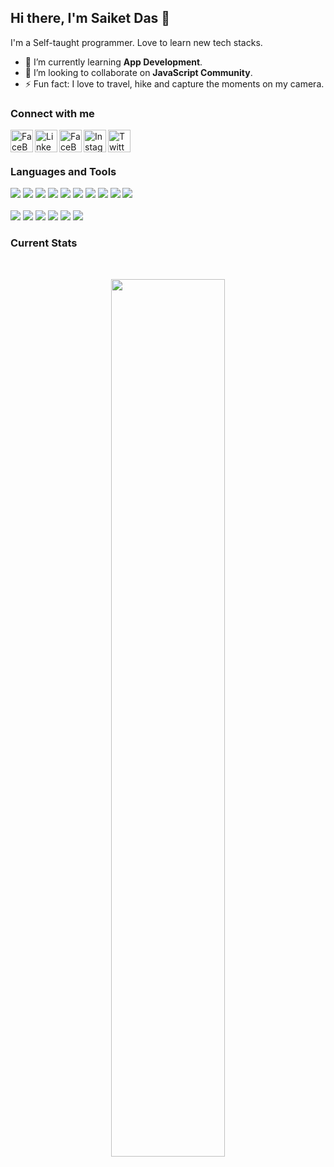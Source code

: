 ## Hi there, I'm Saiket Das 👋

I'm a Self-taught programmer. Love to learn new tech stacks.

- 🌱 I’m currently learning **App Development**. 
- 👯 I’m looking to collaborate on **JavaScript Community**.
- ⚡ Fun fact: I love to travel, hike and capture the moments on my camera. 


### Connect with me

<a href="mailto:saiketdas02@gmail.com" target="_blank">
<img align="left" alt="FaceBook" width="36px" src="https://user-images.githubusercontent.com/95159633/208268184-9109bca2-5a99-4031-8d41-8bd8d4ff39e1.png" />
</a>

<a href="https://www.linkedin.com/in/saiket-das/" target="_blank">
<img align="left" alt="LinkedIn" width="36px" src="https://user-images.githubusercontent.com/95159633/187831895-86e15fc4-8797-4612-8de5-f219c7bc02c1.png" />
</a>

<a href="https://www.facebook.com/ahan.bryan.96/" target="_blank">
<img align="left" alt="FaceBook" width="36px" src="https://user-images.githubusercontent.com/95159633/187831999-736311f9-0441-45ba-a843-0619e2ce498a.png" />
</a>

<a href="https://www.instagram.com/ahan_bryan/" target="_blank">
<img align="left" alt="Instagram" width="36px" src="https://user-images.githubusercontent.com/95159633/187832099-f3d659e3-8beb-4336-8a51-4eacd86c9756.png" />
</a>

<a href="https://www.instagram.com/ahan_bryan/" target="_blank">
<img align="left" alt="Twitter" width="36px" src="https://user-images.githubusercontent.com/95159633/187837076-1ffa82a4-8701-4ac0-aedc-dca2cf3c7dbc.png" />
</a>

</br>
</br>

### Languages and Tools

<!-- <img align="left" alt="React" width="26px" src="https://raw.githubusercontent.com/github/explore/80688e429a7d4ef2fca1e82350fe8e3517d3494d/topics/react/react.png" />
<img align="left" alt="Node js" width="26px" src="https://user-images.githubusercontent.com/95159633/193327854-494f89c7-e26b-4864-a6a7-eddff9599952.png" />
<img align="left" alt="MongoDB" width="26px" src="https://raw.githubusercontent.com/github/explore/80688e429a7d4ef2fca1e82350fe8e3517d3494d/topics/mongodb/mongodb.png" />
<img align="left" alt="JavaScript" width="26px" src="https://raw.githubusercontent.com/github/explore/80688e429a7d4ef2fca1e82350fe8e3517d3494d/topics/javascript/javascript.png" />
<img align="left" alt="HTML5" width="26px" src="https://user-images.githubusercontent.com/95159633/187834589-64b6c370-3920-43a8-99a2-0a6f688608b4.png" />
<img align="left" alt="CSS3" width="26px" src="https://user-images.githubusercontent.com/95159633/187834592-edf308dd-4ab1-47e1-ba2f-50a14cfaa6ce.png" />
<img align="left" alt="GitHub" width="28px" src="https://user-images.githubusercontent.com/95159633/187834852-8f4958c6-838e-4576-a78c-5bca90e36362.png" />
<img align="left" alt="Visual Studio Code" width="26px" src="https://raw.githubusercontent.com/github/explore/80688e429a7d4ef2fca1e82350fe8e3517d3494d/topics/visual-studio-code/visual-studio-code.png" />
<img align="left" alt="Firebase" width="20px" src="https://user-images.githubusercontent.com/95159633/187835229-fe8f74ed-1ed6-417f-9310-3c4072876c81.png" />
<img align="left" alt="Figma" width="26px" src="https://user-images.githubusercontent.com/95159633/187834426-766c2443-907c-40ea-b6c2-861cfaa4e078.png" />
<img align="left" alt="Adobe Lightroom" width="30px" src="https://user-images.githubusercontent.com/95159633/193422737-4267ace5-37df-4dcd-bbea-02330d45938c.png" />

<br /> -->
<!-- #### Languages -->
<div align="left">
<img src="https://img.shields.io/badge/node.js-6DA55F?style=for-the-badge&logo=node.js&logoColor=white" />
<img src="https://img.shields.io/badge/express.js-%23404d59.svg?style=for-the-badge&logo=express&logoColor=%2361DAFB" />
<img src="https://img.shields.io/badge/MongoDB-%234ea94b.svg?style=for-the-badge&logo=mongodb&logoColor=white" />
<img src="https://img.shields.io/badge/react-%2320232a.svg?style=for-the-badge&logo=react&logoColor=%2361DAFB" />
<img src="https://img.shields.io/badge/react_native-%2320232a.svg?style=for-the-badge&logo=react&logoColor=%2361DAFB" />
<img src="https://img.shields.io/badge/typescript-%23007ACC.svg?style=for-the-badge&logo=typescript&logoColor=white" />
<img src="https://img.shields.io/badge/javascript-%23323330.svg?style=for-the-badge&logo=javascript&logoColor=%23F7DF1E" />
<img src="https://img.shields.io/badge/redux-%23593d88.svg?style=for-the-badge&logo=redux&logoColor=white" />

<img src="https://img.shields.io/badge/css3-%231572B6.svg?style=for-the-badge&logo=css3&logoColor=white" />
<img src="https://img.shields.io/badge/html5-%23E34F26.svg?style=for-the-badge&logo=html5&logoColor=white" />
  
</br>
</br>

<img src="https://img.shields.io/badge/firebase-%23039BE5.svg?style=for-the-badge&logo=firebase" />
<img src="https://img.shields.io/badge/github-%23121011.svg?style=for-the-badge&logo=github&logoColor=white" />
<img src="https://img.shields.io/badge/expo-1C1E24?style=for-the-badge&logo=expo&logoColor=#D04A37" />
<img src="https://img.shields.io/badge/Visual%20Studio%20Code-0078d7.svg?style=for-the-badge&logo=visual-studio-code&logoColor=white" />
<img src="https://img.shields.io/badge/figma-%23F24E1E.svg?style=for-the-badge&logo=figma&logoColor=white" />
<img src="https://img.shields.io/badge/adobe%20lightroom-%2331A8FF.svg?style=for-the-badge&logo=adobe%20lightroom&logoColor=white" />

</br>

### Current Stats
<br />
<p align="center">
  <img width="60%" src="https://user-images.githubusercontent.com/95159633/208469823-3bc83801-030d-47c3-9235-de6e3ffddf37.svg" />
</p>



